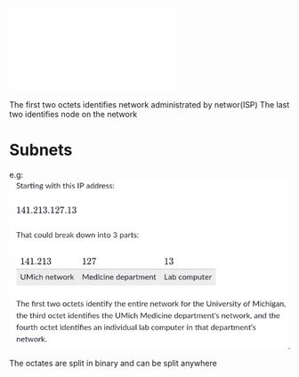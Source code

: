 ![ip_hierachy.excalidraw](Excalidraw/ip_hierachy.excalidraw.md)

The first two octets identifies network administrated by networ(ISP)
The last two identifies node on the network

# Subnets
e.g:
![Pasted image 20230109144554](Pasted%20image%2020230109144554.png)

The octates are split in binary and can be split anywhere